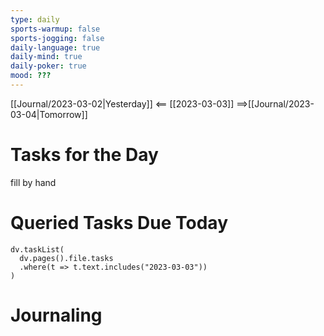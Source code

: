 ```yaml
---
type: daily
sports-warmup: false
sports-jogging: false
daily-language: true
daily-mind: true
daily-poker: true
mood: ???
---
```


[[Journal/2023-03-02|Yesterday]] <== [[2023-03-03]] ==>[[Journal/2023-03-04|Tomorrow]]


# Tasks for the Day

fill by hand


# Queried Tasks Due Today

```dataviewjs
dv.taskList(
  dv.pages().file.tasks
  .where(t => t.text.includes("2023-03-03"))
)
```



# Journaling


